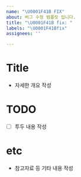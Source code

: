 ```yaml
---
name: "\U0001F41B FIX"
about: 버그 수정 템플릿 입니다.
title: "\U0001F41B fix: "
labels: "\U0001F41Bfix"
assignees: ''

---
```


# Title

- 자세한 개요 작성

# TODO

- [ ] 투두 내용 작성

# etc

- 참고자료 등 기타 내용 작성
